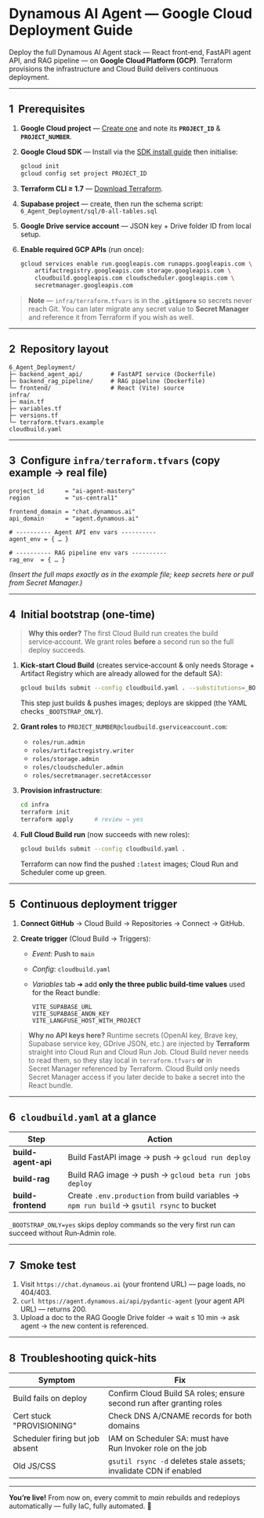 # Dynamous AI Agent — Google Cloud Deployment Guide

Deploy the full Dynamous AI Agent stack — React front‑end, FastAPI agent API, and RAG pipeline — on **Google Cloud Platform (GCP)**. Terraform provisions the infrastructure and Cloud Build delivers continuous deployment.

---

## 1  Prerequisites

1. **Google Cloud project** — [Create one](https://console.cloud.google.com/projectcreate) and note its **`PROJECT_ID`** & **`PROJECT_NUMBER`**.
2. **Google Cloud SDK** — Install via the [SDK install guide](https://cloud.google.com/sdk/docs/install) then initialise:

   ```bash
   gcloud init
   gcloud config set project PROJECT_ID
   ```
3. **Terraform CLI ≥ 1.7** — [Download Terraform](https://developer.hashicorp.com/terraform/downloads).
4. **Supabase project** — create, then run the schema script: `6_Agent_Deployment/sql/0-all-tables.sql`
5. **Google Drive service account** — JSON key + Drive folder ID from local setup.
6. **Enable required GCP APIs** (run once):

   ```bash
   gcloud services enable run.googleapis.com runapps.googleapis.com \
       artifactregistry.googleapis.com storage.googleapis.com \
       cloudbuild.googleapis.com cloudscheduler.googleapis.com \
       secretmanager.googleapis.com
   ```

> **Note**  — `infra/terraform.tfvars` is in the **`.gitignore`** so secrets never reach Git.  You can later migrate any secret value to **Secret Manager** and reference it from Terraform if you wish as well.

---

## 2  Repository layout

```text
6_Agent_Deployment/
├─ backend_agent_api/        # FastAPI service (Dockerfile)
├─ backend_rag_pipeline/     # RAG pipeline (Dockerfile)
└─ frontend/                 # React (Vite) source
infra/
├─ main.tf
├─ variables.tf
├─ versions.tf
└─ terraform.tfvars.example
cloudbuild.yaml
```

---

## 3  Configure `infra/terraform.tfvars` (copy example → real file)

```hcl
project_id      = "ai-agent-mastery"
region          = "us-central1"

frontend_domain = "chat.dynamous.ai"
api_domain      = "agent.dynamous.ai"

# ---------- Agent API env vars ----------
agent_env = { … }

# ---------- RAG pipeline env vars ----------
rag_env  = { … }
```

*(Insert the full maps exactly as in the example file; keep secrets here or pull from Secret Manager.)*

---

## 4  Initial bootstrap (one‑time)

> **Why this order?**  The first Cloud Build run creates the build service‑account.  We grant roles **before** a second run so the full deploy succeeds.

1. **Kick‑start Cloud Build** (creates service‑account & only needs Storage + Artifact Registry which are already allowed for the default SA):

   ```bash
   gcloud builds submit --config cloudbuild.yaml . --substitutions=_BOOTSTRAP_ONLY=yes
   ```

   This step just builds & pushes images; deploys are skipped (the YAML checks `_BOOTSTRAP_ONLY`).

2. **Grant roles** to `PROJECT_NUMBER@cloudbuild.gserviceaccount.com`:

   * `roles/run.admin`
   * `roles/artifactregistry.writer`
   * `roles/storage.admin`
   * `roles/cloudscheduler.admin`
   * `roles/secretmanager.secretAccessor`

3. **Provision infrastructure**:

   ```bash
   cd infra
   terraform init
   terraform apply      # review → yes
   ```

4. **Full Cloud Build run** (now succeeds with new roles):

   ```bash
   gcloud builds submit --config cloudbuild.yaml .
   ```

   Terraform can now find the pushed `:latest` images; Cloud Run and Scheduler come up green.

---

## 5  Continuous deployment trigger

1. **Connect GitHub** → Cloud Build → Repositories → Connect → GitHub.
2. **Create trigger**  (Cloud Build → Triggers):

   * *Event*: Push to `main`
   * *Config*: `cloudbuild.yaml`
   * *Variables* tab ➜ add **only the three public build‑time values** used for the React bundle:

     ```
     VITE_SUPABASE_URL
     VITE_SUPABASE_ANON_KEY
     VITE_LANGFUSE_HOST_WITH_PROJECT
     ```

> **Why no API keys here?**  Runtime secrets (OpenAI key, Brave key, Supabase service key, GDrive JSON, etc.) are injected by **Terraform** straight into Cloud Run and Cloud Run Job. Cloud Build never needs to read them, so they stay local in `terraform.tfvars` **or** in Secret Manager referenced by Terraform.  Cloud Build only needs Secret Manager access if you later decide to bake a secret into the React bundle.

---

## 6  `cloudbuild.yaml` at a glance

| Step                | Action                                                                                     |
| ------------------- | ------------------------------------------------------------------------------------------ |
| **build-agent-api** | Build FastAPI image → push → `gcloud run deploy`                                           |
| **build-rag**       | Build RAG image → push → `gcloud beta run jobs deploy`                                     |
| **build-frontend**  | Create `.env.production` from build variables → `npm run build` → `gsutil rsync` to bucket |

`_BOOTSTRAP_ONLY=yes` skips deploy commands so the very first run can succeed without Run‑Admin role.

---

## 7  Smoke test

1. Visit `https://chat.dynamous.ai` (your frontend URL) — page loads, no 404/403.
2. `curl https://agent.dynamous.ai/api/pydantic-agent` (your agent API URL) — returns 200.
3. Upload a doc to the RAG Google Drive folder → wait ≤ 10 min → ask agent → the new content is referenced.

---

## 8  Troubleshooting quick‑hits

| Symptom                         | Fix                                                                  |
| ------------------------------- | -------------------------------------------------------------------- |
| Build fails on deploy           | Confirm Cloud Build SA roles; ensure second run after granting roles |
| Cert stuck "PROVISIONING"       | Check DNS A/CNAME records for both domains                           |
| Scheduler firing but job absent | IAM on Scheduler SA: must have Run Invoker role on the job           |
| Old JS/CSS                      | `gsutil rsync -d` deletes stale assets; invalidate CDN if enabled    |

---

**You’re live!**  From now on, every commit to *main* rebuilds and redeploys automatically — fully IaC, fully automated. 🚀
